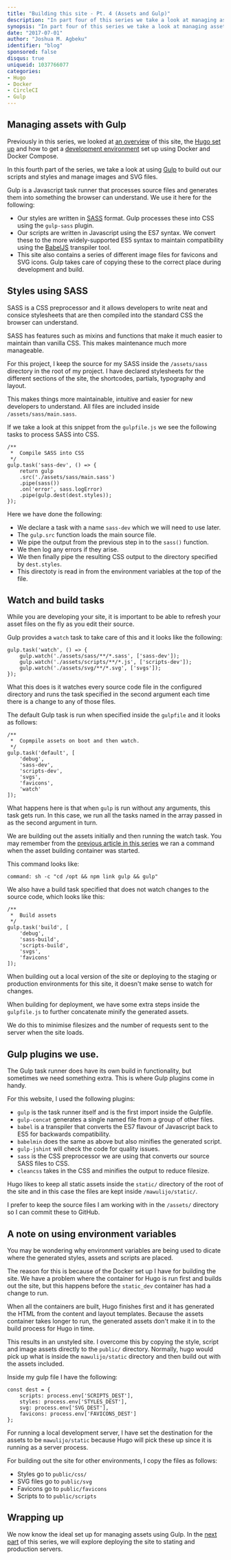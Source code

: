 ```yaml
---
title: "Building this site - Pt. 4 (Assets and Gulp)"
description: "In part four of this series we take a look at managing assets with Gulp."
synopsis: "In part four of this series we take a look at managing assets with Gulp."
date: "2017-07-01"
author: "Joshua M. Agbeku"
identifier: "blog"
sponsored: false
disqus: true
uniqueid: 1037766077
categories:
- Hugo
- Docker
- CircleCI
- Gulp
---
```


## Managing assets with Gulp
Previously in this series, we looked at [an overview](/blog/building-this-site) of this site, the [Hugo set up](/blog/hugo-setup) and how to get a [development environment](/blog/hugo-docker-setup) set up using Docker and Docker Compose.

In this fourth part of the series, we take a look at using [Gulp](http://gulpjs.com/) to build out our scripts and styles and manage images and SVG files.

Gulp is a Javascript task runner that processes source files and generates them into something the browser can understand. We use it here for the following:

- Our styles are written in [SASS](http://sass-lang.com/) format. Gulp processes these into CSS using the `gulp-sass` plugin.
- Our scripts are written in Javascript using the ES7 syntax. We convert these to the more widely-supported ES5 syntax to maintain compatibility using the [BabelJS](https://babeljs.io) transpiler tool.
- This site also contains a series of different image files for favicons and SVG icons. Gulp takes care of copying these to the correct place during development and build.

## Styles using SASS
SASS is a CSS preprocessor and it allows developers to write neat and consice stylesheets that are then compiled into the standard CSS the browser can understand. 

SASS has features such as mixins and functions that make it much easier to maintain than vanilla CSS. This makes maintenance much more manageable.

For this project, I keep the source for my SASS inside the `/assets/sass` directory in the root of my project. I have declared stylesheets for the different sections of the site, the shortcodes, partials, typography and layout.

This makes things more maintainable, intuitive and easier for new developers to understand. All files are included inside `/assets/sass/main.sass`.

If we take a look at this snippet from the `gulpfile.js` we see the following tasks to process SASS into CSS.

```
/**
 *	Compile SASS into CSS
 */
gulp.task('sass-dev', () => {
	return gulp
	.src('./assets/sass/main.sass')
	.pipe(sass())
	.on('error', sass.logError)
	.pipe(gulp.dest(dest.styles));
});
```

Here we have done the following:

- We declare a task with a name `sass-dev` which we will need to use later.
- The `gulp.src` function loads the main source file.
- We pipe the output from the previous step in to the `sass()` function.
- We then log any errors if they arise.
- We then finally pipe the resulting CSS output to the directory specified by `dest.styles`. 
- This directoty is read in from the environment variables at the top of the file.

## Watch and build tasks
While you are developing your site, it is important to be able to refresh your asset files on the fly as you edit their source. 

Gulp provides a `watch` task to take care of this and it looks like the following:

```
gulp.task('watch', () => {
	gulp.watch('./assets/sass/**/*.sass', ['sass-dev']);
	gulp.watch('./assets/scripts/**/*.js', ['scripts-dev']);
	gulp.watch('./assets/svg/**/*.svg', ['svgs']);
});
```

What this does is it watches every source code file in the configured directory and runs the task specified in the second argument each time there is a change to any of those files.

The default Gulp task is run when specified inside the `gulpfile` and it looks as follows:

```
/**
 *	Copmpile assets on boot and then watch.
 */
gulp.task('default', [
	'debug',
	'sass-dev',
	'scripts-dev',
	'svgs',
	'favicons',
	'watch'
]);
```

What happens here is that when `gulp` is run without any arguments, this task gets run. In this case, we run all the tasks named in the array passed in as the second argument in turn.

We are building out the assets initially and then running the watch task. You may remember from the [previous article in this series](/blog/hugo-docker-setup) we ran a command when the asset building container was started. 

This command looks like: 
```
command: sh -c "cd /opt && npm link gulp && gulp"
```

We also have a build task specified that does not watch changes to the source code, which looks like this:

```
/**
 *	Build assets
 */
gulp.task('build', [
	'debug',
	'sass-build',
	'scripts-build',
	'svgs',
	'favicons'
]);
```

When building out a local version of the site or deploying to the staging or production environments for this site, it doesn't make sense to watch for changes.

When building for deployment, we have some extra steps inside the `gulpfile.js` to further concatenate minify the generated assets. 

We do this to minimise filesizes and the number of requests sent to the server when the site loads.

## Gulp plugins we use.

The Gulp task runner does have its own build in functionality, but sometimes we need something extra. This is where Gulp plugins come in handy. 

For this website, I used the following plugins:

- `gulp` is the task runner itself and is the first import inside the Gulpfile.
- `gulp-concat` generates a single named file from a group of other files.
- `babel` is a transpiler that converts the ES7 flavour of Javascript back to ES5 for backwards compatibility.
- `babelmin` does the same as above but also minifies the generated script.
- `gulp-jshint` will check the code for quality issues.
- `sass` is the CSS preprocessor we are using that converts our source SASS files to CSS.
- `cleancss` takes in the CSS and minifies the output to reduce filesize.

Hugo likes to keep all static assets inside the `static/` directory of the root of the site and in this case the files are kept inside `/mawulijo/static/`.

I prefer to keep the source files I am working with in the `/assets/` directory so I can commit these to GitHub.

## A note on using environment variables
You may be wondering why environment variables are being used to dicate where the generated styles, assets and scripts are placed. 

The reason for this is because of the Docker set up I have for building the site. We have a problem where the container for Hugo is run first and builds out the site, but this happens before the `static_dev` container has had a change to run.

When all the containers are built, Hugo finishes first and it has generated the HTML from the content and layout templates. Because the assets container takes longer to run, the generated assets don't make it in to the build process for Hugo in time. 

This results in an unstyled site. I overcome this by copying the style, script and image assets directly to the `public/` directory. Normally, hugo would pick up what is inside the `mawulijo/static` directory and then build out with the assets included.

Inside my gulp file I have the following:

```
const dest = {
	scripts: process.env['SCRIPTS_DEST'],
	styles: process.env['STYLES_DEST'],
	svg: process.env['SVG_DEST'],
	favicons: process.env['FAVICONS_DEST']
};
```

For running a local development server, I have set the destination for the assets to be `mawulijo/static` because Hugo will pick these up since it is running as a server process.

For building out the site for other environments, I copy the files as follows:

- Styles go to `public/css/`
- SVG files go to `public/svg` 
- Favicons go to `public/favicons`
- Scripts to to `public/scripts`

## Wrapping up
We now know the ideal set up for managing assets using Gulp. In the [next part](/blog/hugo-deployment) of this series, we will explore deploying the site to stating and production servers.

